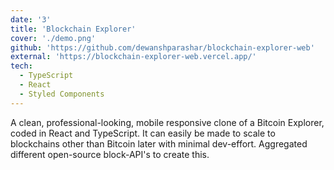 ```yaml
---
date: '3'
title: 'Blockchain Explorer'
cover: './demo.png'
github: 'https://github.com/dewanshparashar/blockchain-explorer-web'
external: 'https://blockchain-explorer-web.vercel.app/'
tech:
  - TypeScript
  - React
  - Styled Components
---
```


A clean, professional-looking, mobile responsive clone of a Bitcoin Explorer, coded in React and TypeScript. It can easily be made to scale to blockchains other than Bitcoin later with minimal dev-effort. Aggregated different open-source block-API's to create this.
